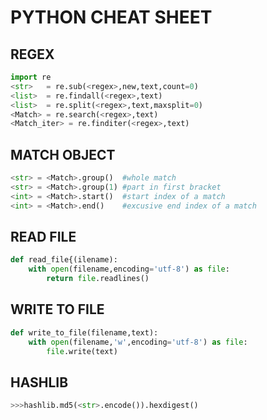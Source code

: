 # PYTHON CHEAT SHEET

## REGEX
```python
import re
<str>   = re.sub(<regex>,new,text,count=0)
<list>  = re.findall(<regex>,text)
<list>  = re.split(<regex>,text,maxsplit=0)
<Match> = re.search(<regex>,text)
<Match_iter> = re.finditer(<regex>,text)
```
## MATCH OBJECT
```python
<str> = <Match>.group()  #whole match
<str> = <Match>.group(1) #part in first bracket
<int> = <Match>.start()  #start index of a match
<int> = <Match>.end()    #excusive end index of a match
```

## READ FILE
```python
def read_file{(ilename):
    with open(filename,encoding='utf-8') as file:
        return file.readlines()
```        

## WRITE TO FILE
```python
def write_to_file(filename,text):
    with open(filename,'w',encoding='utf-8') as file:
        file.write(text)
```

## HASHLIB
```python
>>>hashlib.md5(<str>.encode()).hexdigest()
```
